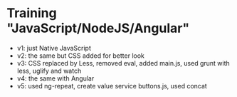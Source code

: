 Training "JavaScript/NodeJS/Angular"
=====

* v1: just Native JavaScript
* v2: the same but CSS added for better look
* v3: CSS replaced by Less, removed eval, added main.js, used grunt with less, uglify and watch
* v4: the same with Angular
* v5: used ng-repeat, create value service buttons.js, used concat